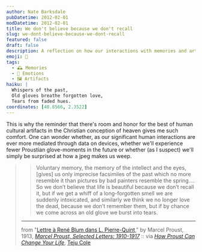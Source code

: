 ```yaml
---
author: Nate Barksdale
pubDatetime: 2012-02-01
modDatetime: 2012-02-01
title: We don't believe because we don't recall
slug: we-dont-believe-because-we-dont-recall
featured: false
draft: false
description: A reflection on how our interactions with memories and artifacts shape our experience of beauty and loss, inspired by Proust's poignant insights.
emoji: 🧤
tags:
  - 🕰️ Memories
  - 🌹 Emotions
  - 🖼️ Artifacts
haiku: |
  Whispers of the past,  
  Old gloves breathe forgotten love,  
  Tears from faded hues.
coordinates: [48.8566, 2.3522]
---
```


This is why the reminder that there's room and honor for the best of human cultural artifacts in the Christian conception of heaven gives me such comfort. One can wonder whether, as our significant human interactions are ever more mediated through data on devices, whether we'll experience fewer Proustian glove-moments in the future or whether (as I suspect) we'll simply be surprised at how a jpeg makes us weep.

> > Voluntary memory, the memory of the intellect and the eyes, [gives] us only imprecise facsimiles of the past which no more resemble it than pictures by bad painters resemble the spring…. So we don’t believe that life is beautiful because we don’t recall it, but if we get a whiff of a long-forgotten smell we are suddenly intoxicated, and similarly we think we no longer love the dead, because we don’t remember them, but if by chance we come across an old glove we burst into tears.
>
> ---
>
> from "[Lettre à René Blum dans L. Pierre-Quint](http://books.google.com/books?id=YPiSF4qQUOYC&pg=PA123&dq=proust+%22vieux+gant%22&hl=en&sa=X&ei=qK0oT9umD6X9iQLA-NTeCg&ved=0CEkQ6AEwBA#v=onepage&q=proust%20%22vieux%20gant%22&f=false)," by Marcel Proust, 1913, [_Marcel Proust, Selected Letters: 1910-1917_](http://books.google.com/books?ei=66woT9yNFYnmiALN2PGbCg&id=eO1cAAAAMAAJ&dq;=) :: via [_How Proust Can Change Your Life_](http://wubr2000.wordpress.com/2011/03/05/marcel’s-madeleine-excerpts-from-how-marcel-proust-can-change-your-life/), [Teju Cole](http://twitter.com/_firescript)
